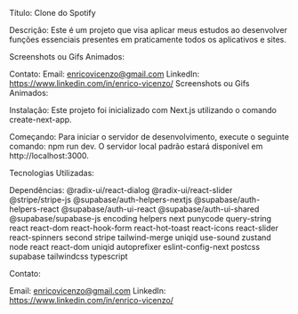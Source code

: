 Título:
Clone do Spotify

Descrição:
Este é um projeto que visa aplicar meus estudos ao desenvolver funções essenciais presentes em praticamente todos os aplicativos e sites.

Screenshots ou Gifs Animados:





Contato:
Email: enricovicenzo@gmail.com
LinkedIn: https://www.linkedin.com/in/enrico-vicenzo/
Screenshots ou Gifs Animados:

Instalação:
Este projeto foi inicializado com Next.js utilizando o comando create-next-app.

Começando:
Para iniciar o servidor de desenvolvimento, execute o seguinte comando: npm run dev. O servidor local padrão estará disponível em http://localhost:3000.

Tecnologias Utilizadas:

Dependências:
@radix-ui/react-dialog
@radix-ui/react-slider
@stripe/stripe-js
@supabase/auth-helpers-nextjs
@supabase/auth-helpers-react
@supabase/auth-ui-react
@supabase/auth-ui-shared
@supabase/supabase-js
encoding
helpers
next
punycode
query-string
react
react-dom
react-hook-form
react-hot-toast
react-icons
react-slider
react-spinners
second
stripe
tailwind-merge
uniqid
use-sound
zustand
node
react
react-dom
uniqid
autoprefixer
eslint-config-next
postcss
supabase
tailwindcss
typescript



Contato:

Email: enricovicenzo@gmail.com
LinkedIn: https://www.linkedin.com/in/enrico-vicenzo/

